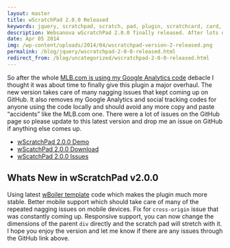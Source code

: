 ```yaml
---
layout: master
title: wScratchPad 2.0.0 Released
keywords: jquery, scratchpad, scratch, pad, plugin, scratchcard, card, plugin
description: Websanova wScratchPad 2.0.0 finally released. After lots of feedback we have released a new version of the popular JavaScript scratch pad plugin.
date: Apr 05 2014
img: /wp-content/uploads/2014/04/wscratchpad-version-2-released.png
permalink: /blog/jquery/wscratchpad-2-0-0-released.html
redirect_from: /blog/uncategorized/wscratchpad-2-0-0-released.html
---
```


So after the whole [MLB.com is using my Google Analytics code](/blog/articles/websanova-is-tracking-mlb-com) debacle I thought it was about time to finally give this plugin a major overhaul. The new version takes care of many nagging issues that kept coming up on GitHub. It also removes my Google Analytics and social tracking codes for anyone using the code locally and should avoid any more copy and paste “accidents” like the MLB.com one. There were a lot of issues on the GitHub page so please update to this latest version and drop me an issue on GitHub if anything else comes up.

* [wScratchPad 2.0.0 Demo](http://wscratchpad.websanova.com)
* [wScatchPad 2.0.0 Download](https://github.com/websanova/wScratchPad/tags)
* [wScatchPad 2.0.0 Issues](https://github.com/websanova/wScratchPad/issues)

## Whats New in wScratchPad v2.0.0

Using latest [wBoiler template](http://wboiler.websanova.com) code which makes the plugin much more stable.
Better mobile support which should take care of many of the repeated nagging issues on mobile devices.
Fix for `cross-origin` issue that was constantly coming up.
Responsive support, you can now change the dimensions of the parent `div` directly and the scratch pad will stretch with it.
I hope you enjoy the version and let me know if there are any issues through the GitHub link above.